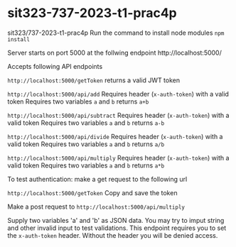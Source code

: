 # sit323-737-2023-t1-prac4p

sit323/737-2023-t1-prac4p
Run the command to install node modules
`npm install`

Server starts on port 5000 at the follwing endpoint
http://localhost:5000/

Accepts following API endpoints

`http://localhost:5000/getToken`
returns a valid JWT token

`http://localhost:5000/api/add`
Requires header (`x-auth-token`) with a valid token
Requires two variables `a` and `b`
returns `a+b`

`http://localhost:5000/api/subtract`
Requires header (`x-auth-token`) with a valid token
Requires two variables `a` and `b`
returns `a-b`

`http://localhost:5000/api/divide`
Requires header (`x-auth-token`) with a valid token
Requires two variables `a` and `b`
returns `a/b`

`http://localhost:5000/api/multiply`
Requires header (`x-auth-token`) with a valid token
Requires two variables `a` and `b`
returns `a*b`

To test authentication:
make a get request to the following url

`http://localhost:5000/getToken`
Copy and save the token

Make a post request to
`http://localhost:5000/api/multiply`

Supply two variables 'a' and 'b' as JSON data. You may try to imput string and other invalid input to test validations.
This endpoint requires you to set the `x-auth-token` header. Without the header you will be denied access.
